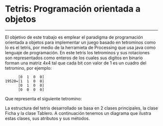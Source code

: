 # Tetris: Programación orientada a objetos
___

El objetivo de este trabajo es emplear el paradigma de programación orientada a objetos para implementar un juego basado en tetrominos como lo es el tetris, por medio de la herramieta de Processing que usa java como lenguaje de programación.
En este tetris los tetrominos y sus rotaciones son representados como enteros de los cuales sus digitos en binario forman una matriz 4x4 tal que cada bit con valor de 1 es un cuadro del tetromino, por ejemplo:
```processing
      [0  1  0  0]
19520=[1  1  0  0] 
      [0  1  0  0]
      [0  0  0  0]
```
Que representa el siguiente tetromino:

La estructura del tetris desarrollado se basa en 2 clases principales, la clase Ficha y la clase Tablero. A continuación tenemos un diagrama que ilustra estas clases, sus atributos y sus métodos.
